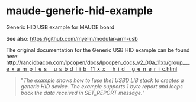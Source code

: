 # maude-generic-hid-example
Generic HID USB example for MAUDE board

See also: <https://github.com/myelin/modular-arm-usb>

The original documentation for the Generic USB HID example can be found here: <http://rancidbacon.com/lpcopen/docs/lpcopen_docs_v2_00a_11xx/group___e_x_a_m_p_l_e_s___u_s_b_d_l_i_b__11_x_x___h_i_d___g_e_n_e_r_i_c.html>

> "*The example shows how to [use the] USBD LIB stack to creates a generic HID device. The example supports 1 byte report and loops back the data received in SET_REPORT message.*"
